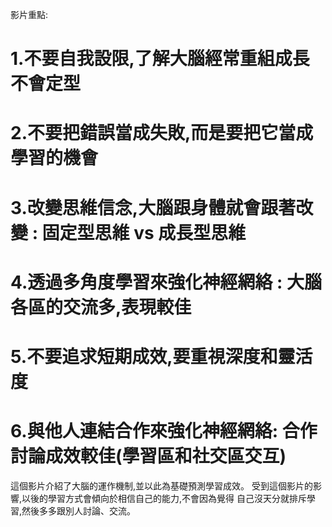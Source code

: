 影片重點:

# 1.不要自我設限,了解大腦經常重組成長不會定型
# 2.不要把錯誤當成失敗,而是要把它當成學習的機會
# 3.改變思維信念,大腦跟身體就會跟著改變 : 固定型思維 vs 成長型思維
# 4.透過多角度學習來強化神經網絡 : 大腦各區的交流多,表現較佳
# 5.不要追求短期成效,要重視深度和靈活度
# 6.與他人連結合作來強化神經網絡: 合作討論成效較佳(學習區和社交區交互)

這個影片介紹了大腦的運作機制,並以此為基礎預測學習成效。
受到這個影片的影響,以後的學習方式會傾向於相信自己的能力,不會因為覺得
自己沒天分就排斥學習,然後多多跟別人討論、交流。